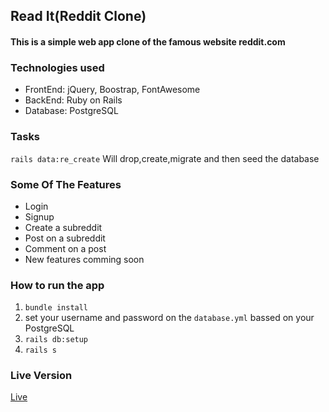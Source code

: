 ## Read It(Reddit Clone)
#### This is a simple web app clone of the famous website reddit.com

### Technologies used
* FrontEnd: jQuery, Boostrap, FontAwesome
* BackEnd: Ruby on Rails
* Database: PostgreSQL

### Tasks
`rails data:re_create` Will drop,create,migrate and then seed the database

### Some Of The Features
* Login
* Signup
* Create a subreddit
* Post on a subreddit
* Comment on a post
* New features comming soon

### How to run the app
1. `bundle install`
2. set your username and password on the `database.yml` bassed on your PostgreSQL
3. `rails db:setup`
4. `rails s`

### Live Version
[Live](https://justreadit.herokuapp.com/)
